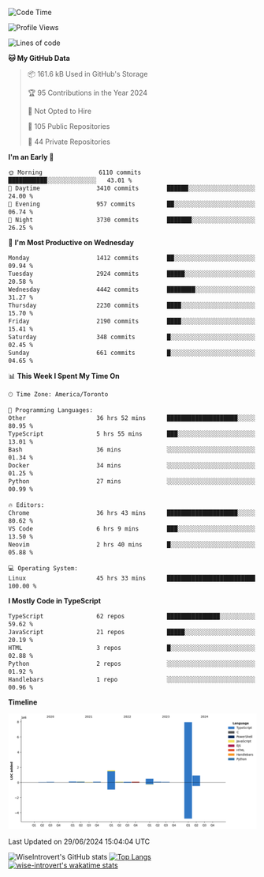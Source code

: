 <!--START_SECTION:waka-->
![Code Time](http://img.shields.io/badge/Code%20Time-1%2C822%20hrs%207%20mins-blue)

![Profile Views](http://img.shields.io/badge/Profile%20Views-0-blue)

![Lines of code](https://img.shields.io/badge/From%20Hello%20World%20I%27ve%20Written-11.6%20million%20lines%20of%20code-blue)

**🐱 My GitHub Data** 

> 📦 161.6 kB Used in GitHub's Storage 
 > 
> 🏆 95 Contributions in the Year 2024
 > 
> 🚫 Not Opted to Hire
 > 
> 📜 105 Public Repositories 
 > 
> 🔑 44 Private Repositories 
 > 
**I'm an Early 🐤** 

```text
🌞 Morning                6110 commits        ███████████░░░░░░░░░░░░░░   43.01 % 
🌆 Daytime                3410 commits        ██████░░░░░░░░░░░░░░░░░░░   24.00 % 
🌃 Evening                957 commits         ██░░░░░░░░░░░░░░░░░░░░░░░   06.74 % 
🌙 Night                  3730 commits        ███████░░░░░░░░░░░░░░░░░░   26.25 % 
```
📅 **I'm Most Productive on Wednesday** 

```text
Monday                   1412 commits        ██░░░░░░░░░░░░░░░░░░░░░░░   09.94 % 
Tuesday                  2924 commits        █████░░░░░░░░░░░░░░░░░░░░   20.58 % 
Wednesday                4442 commits        ████████░░░░░░░░░░░░░░░░░   31.27 % 
Thursday                 2230 commits        ████░░░░░░░░░░░░░░░░░░░░░   15.70 % 
Friday                   2190 commits        ████░░░░░░░░░░░░░░░░░░░░░   15.41 % 
Saturday                 348 commits         █░░░░░░░░░░░░░░░░░░░░░░░░   02.45 % 
Sunday                   661 commits         █░░░░░░░░░░░░░░░░░░░░░░░░   04.65 % 
```


📊 **This Week I Spent My Time On** 

```text
🕑︎ Time Zone: America/Toronto

💬 Programming Languages: 
Other                    36 hrs 52 mins      ████████████████████░░░░░   80.95 % 
TypeScript               5 hrs 55 mins       ███░░░░░░░░░░░░░░░░░░░░░░   13.01 % 
Bash                     36 mins             ░░░░░░░░░░░░░░░░░░░░░░░░░   01.34 % 
Docker                   34 mins             ░░░░░░░░░░░░░░░░░░░░░░░░░   01.25 % 
Python                   27 mins             ░░░░░░░░░░░░░░░░░░░░░░░░░   00.99 % 

🔥 Editors: 
Chrome                   36 hrs 43 mins      ████████████████████░░░░░   80.62 % 
VS Code                  6 hrs 9 mins        ███░░░░░░░░░░░░░░░░░░░░░░   13.50 % 
Neovim                   2 hrs 40 mins       █░░░░░░░░░░░░░░░░░░░░░░░░   05.88 % 

💻 Operating System: 
Linux                    45 hrs 33 mins      █████████████████████████   100.00 % 
```

**I Mostly Code in TypeScript** 

```text
TypeScript               62 repos            ███████████████░░░░░░░░░░   59.62 % 
JavaScript               21 repos            █████░░░░░░░░░░░░░░░░░░░░   20.19 % 
HTML                     3 repos             █░░░░░░░░░░░░░░░░░░░░░░░░   02.88 % 
Python                   2 repos             ░░░░░░░░░░░░░░░░░░░░░░░░░   01.92 % 
Handlebars               1 repo              ░░░░░░░░░░░░░░░░░░░░░░░░░   00.96 % 
```



**Timeline**

![Lines of Code chart](https://raw.githubusercontent.com/wise-introvert/wise-introvert/master/assets/bar_graph.png)


 Last Updated on 29/06/2024 15:04:04 UTC
<!--END_SECTION:waka-->

![WiseIntrovert's GitHub stats](https://github-readme-stats.vercel.app/api?username=wise-introvert&count_private=true&show_icons=true)
[![Top Langs](https://github-readme-stats.vercel.app/api/top-langs/?username=wise-introvert&langs_count=10)](https://github.com/anuraghazra/github-readme-stats)
[![wise-introvert's wakatime stats](https://github-readme-stats.vercel.app/api/wakatime?username=wiseintrovert)](https://github.com/anuraghazra/github-readme-stats)
